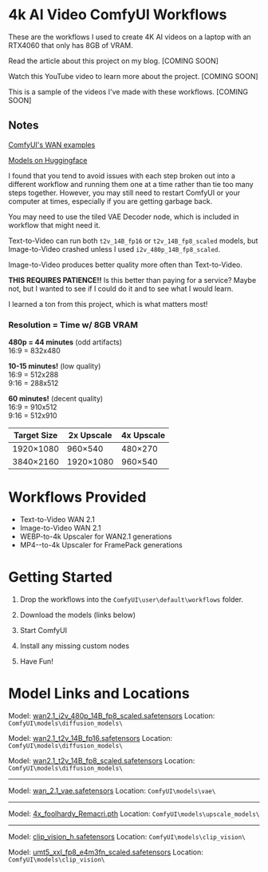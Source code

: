 # 4k AI Video ComfyUI Workflows

These are the workflows I used to create 4K AI videos on a laptop with an RTX4060 that only has 8GB of VRAM.

Read the article about this project on my blog.
[COMING SOON]

Watch this YouTube video to learn more about the project.
[COMING SOON]

This is a sample of the videos I've made with these workflows.
[COMING SOON]


## Notes
[ComfyUI's WAN examples](https://comfyanonymous.github.io/ComfyUI_examples/wan/)     

[Models on Huggingface](https://huggingface.co/Comfy-Org/Wan_2.1_ComfyUI_repackaged/tree/main/split_files/diffusion_models)

I found that you tend to avoid issues with each step broken out into a different workflow and running them one at a time rather than tie too many steps together. However, you may still need to restart ComfyUI or your computer at times, especially if you are getting garbage back.

You may need to use the tiled VAE Decoder node, which is included in workflow that might need it.

Text-to-Video can run both `t2v_14B_fp16` or `t2v_14B_fp8_scaled` models, but Image-to-Video crashed unless I used `i2v_480p_14B_fp8_scaled`. 

Image-to-Video produces better quality more often than Text-to-Video.

**THIS REQUIRES PATIENCE!!**
Is this better than paying for a service? Maybe not, but I wanted to see if I could do it and to see what I would learn.     

I learned a ton from this project, which is what matters most!

### Resolution = Time w/ 8GB VRAM

**480p = 44 minutes** (odd artifacts)          
16:9 = 832x480     


**10-15 minutes!** (low quality)          
16:9 = 512x288     
9:16 = 288x512 

**60 minutes!** (decent quality)         
16:9 = 910x512     
9:16 = 512x910        
    
     
| Target Size | 2x Upscale| 4x Upscale |
| ----------- | ----------- | ----------- |
| 1920×1080| 960×540| 480×270 |
| 3840×2160| 1920×1080| 960×540 |

# Workflows Provided

* Text-to-Video WAN 2.1
* Image-to-Video WAN 2.1
* WEBP-to-4k Upscaler for WAN2.1 generations
* MP4--to-4k Upscaler for FramePack generations

# Getting Started
1. Drop the workflows into the `ComfyUI\user\default\workflows` folder.

2. Download the models (links below)

3. Start ComfyUI
4. Install any missing custom nodes

5. Have Fun!

# Model Links and Locations

Model: [wan2.1_i2v_480p_14B_fp8_scaled.safetensors](https://huggingface.co/Comfy-Org/Wan_2.1_ComfyUI_repackaged/blob/main/split_files/diffusion_models/wan2.1_i2v_480p_14B_fp8_scaled.safetensors)
Location: `ComfyUI\models\diffusion_models\`

Model: [wan2.1_t2v_14B_fp16.safetensors](https://huggingface.co/Comfy-Org/Wan_2.1_ComfyUI_repackaged/blob/main/split_files/diffusion_models/wan2.1_t2v_14B_fp16.safetensors)
Location: `ComfyUI\models\diffusion_models\`

Model: [wan2.1_t2v_14B_fp8_scaled.safetensors](https://huggingface.co/Comfy-Org/Wan_2.1_ComfyUI_repackaged/blob/main/split_files/diffusion_models/wan2.1_t2v_14B_fp8_scaled.safetensors)
Location: `ComfyUI\models\diffusion_models\`

---
Model: [wan_2.1_vae.safetensors](https://huggingface.co/Comfy-Org/Wan_2.1_ComfyUI_repackaged/blob/main/split_files/vae/wan_2.1_vae.safetensors)
Location: `ComfyUI\models\vae\`

---
Model: [4x_foolhardy_Remacri.pth](https://huggingface.co/FacehugmanIII/4x_foolhardy_Remacri/blob/main/4x_foolhardy_Remacri.pth)
Location: `ComfyUI\models\upscale_models\`

---

Model: [clip_vision_h.safetensors](https://huggingface.co/Comfy-Org/Wan_2.1_ComfyUI_repackaged/blob/main/split_files/clip_vision/clip_vision_h.safetensors)
Location: `ComfyUI\models\clip_vision\`

Model: [umt5_xxl_fp8_e4m3fn_scaled.safetensors](https://huggingface.co/Kijai/WanVideo_comfy/blob/main/umt5-xxl-enc-fp8_e4m3fn.safetensors)
Location: `ComfyUI\models\clip_vision\`